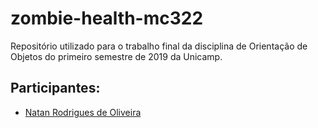 # zombie-health-mc322
Repositório utilizado para o trabalho final da disciplina de Orientação de Objetos do primeiro semestre de 2019 da Unicamp.

## Participantes:
* [Natan Rodrigues de Oliveira](https://github.com/natrodrigues)
